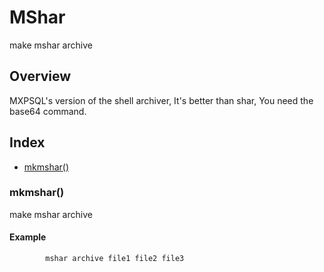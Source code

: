# MShar

make mshar archive

## Overview

MXPSQL's version of the shell archiver,
It's better than shar,
You need the base64 command.

## Index

* [mkmshar()](#mkmshar)

### mkmshar()

make mshar archive

#### Example

```bash
		mshar archive file1 file2 file3
```

